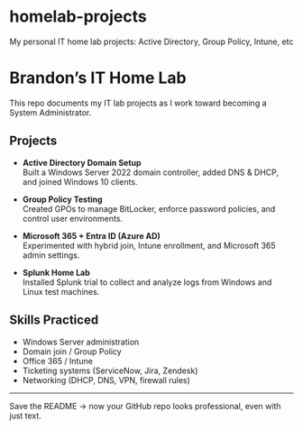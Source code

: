 # homelab-projects
My personal IT home lab projects: Active Directory, Group Policy, Intune, etc

# Brandon’s IT Home Lab

This repo documents my IT lab projects as I work toward becoming a System Administrator.

## Projects
- **Active Directory Domain Setup**  
  Built a Windows Server 2022 domain controller, added DNS & DHCP, and joined Windows 10 clients.  

- **Group Policy Testing**  
  Created GPOs to manage BitLocker, enforce password policies, and control user environments.  

- **Microsoft 365 + Entra ID (Azure AD)**  
  Experimented with hybrid join, Intune enrollment, and Microsoft 365 admin settings.  

- **Splunk Home Lab**  
  Installed Splunk trial to collect and analyze logs from Windows and Linux test machines.  

## Skills Practiced
- Windows Server administration  
- Domain join / Group Policy  
- Office 365 / Intune  
- Ticketing systems (ServiceNow, Jira, Zendesk)  
- Networking (DHCP, DNS, VPN, firewall rules)  

---
Save the README → now your GitHub repo looks professional, even with just text.
